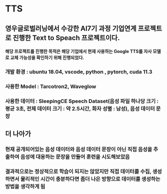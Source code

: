 # TTS

## 영우글로벌러닝에서 수강한 AI7기 과정 기업연계 프로젝트로 진행한 Text to Speach 프로젝트이다.
#### 해당 프로젝트를 진행한 목적은 해당 기업에서 현재 사용하는 Google TTS를 자사 모델로 교체 가능성을 확인하기 위해 진행되었다.


### 개발 환경 : ubuntu 18.04, vscode, python , pytorch, cuda 11.3
### 사용한 Model : Tarcotron2, Waveglow
### 사용한 데이터 : SleepingCE Speech Dataset(음성 파일 하나당 크기 : 평균 3초, 전체 데이터 크기 : 약 2.5시간, 화자 성별 : 남성), 음성 데이터 문장

## 더 나아가
### 현재 공개되어있는 음성 데이터와 음성 데이터 문장이 아닌 직접 음성을 추출하여 음성에 대응하는 문장을 만들어 훈련을 시도해보았음
### 결과적으로는 정상적으로 학습이 되지는 않았지만 직접 데이터를 수집, 생성하면서 물리적인 시간이 충분하다면 좀더 나은 방향으로 데이터를 생성하는 방법을 생각하게 됨
